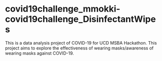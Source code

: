 # covid19challenge_mmokki-covid19challenge_DisinfectantWipes
This is a data analysis project of COVID-19 for UCD MSBA Hackathon. This project aims to explore the effectiveness of wearing masks/awareness of wearing masks against COVID-19.

